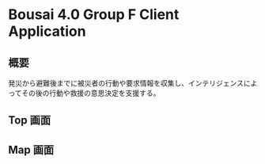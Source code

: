 # Bousai 4.0 Group F Client Application

## 概要
発災から避難後までに被災者の行動や要求情報を収集し、インテリジェンスによってその後の行動や救援の意思決定を支援する。

## Top 画面

## Map 画面


